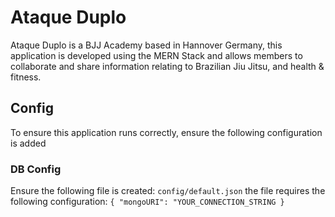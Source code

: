 # Ataque Duplo

Ataque Duplo is a BJJ Academy based in Hannover Germany, this application is developed using the MERN Stack and allows members to collaborate and share information relating to Brazilian Jiu Jitsu, and health & fitness.

## Config

To ensure this application runs correctly, ensure the following configuration is added

### DB Config

Ensure the following file is created: `config/default.json` the file requires the following configuration:
`{ "mongoURI": "YOUR_CONNECTION_STRING }`
